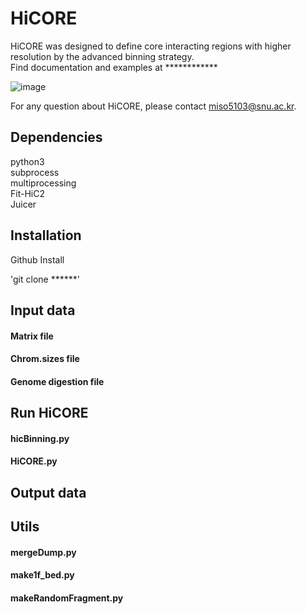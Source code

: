 # HiCORE
HiCORE was designed to define core interacting regions with higher resolution by the advanced binning strategy.  
Find documentation and examples at ************

![image](https://user-images.githubusercontent.com/69840555/90509331-1f9cca80-e194-11ea-91bb-a3f1b913bfd9.png)

For any question about HiCORE, please contact miso5103@snu.ac.kr.

## Dependencies
python3  
subprocess  
multiprocessing  
Fit-HiC2  
Juicer  

## Installation
Github Install

'git clone ******'


## Input data
#### Matrix file
#### Chrom.sizes file
#### Genome digestion file

## Run HiCORE
#### hicBinning.py
#### HiCORE.py

## Output data

## Utils
#### mergeDump.py
#### make1f_bed.py
#### makeRandomFragment.py
